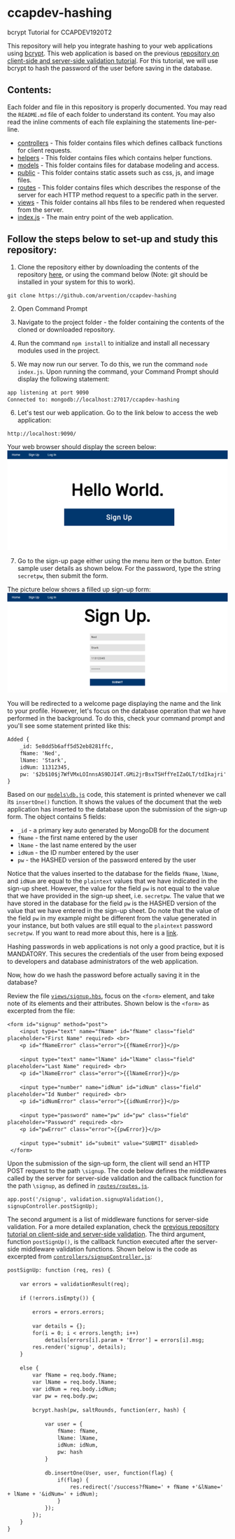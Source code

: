 # ccapdev-hashing
bcrypt Tutorial for CCAPDEV1920T2

This repository will help you integrate hashing to your web applications using [bcrypt](https://www.npmjs.com/package/bcrypt). This web application is based on the previous [repository on client-side and server-side validation tutorial](https://github.com/arvention/ccapdev-validation). For this tutorial, we will use bcrypt to hash the password of the user before saving in the database.

## Contents:

Each folder and file in this repository is properly documented. You may read the `README.md` file of each folder to understand its content. You may also read the inline comments of each file explaining the statements line-per-line.

- [controllers](controllers) - This folder contains files which defines callback functions for client requests.
- [helpers](helpers) - This folder contains files which contains helper functions.
- [models](models) - This folder contains files for database modeling and access.
- [public](public) - This folder contains static assets such as css, js, and image files.
- [routes](routes) - This folder contains files which describes the response of the server for each HTTP method request to a specific path in the server.
- [views](views) - This folder contains all hbs files to be rendered when requested from the server.
- [index.js](index.js) - The main entry point of the web application.


## Follow the steps below to set-up and study this repository:
1. Clone the repository either by downloading the contents of the repository [here](https://github.com/arvention/ccapdev-hashing/archive/master.zip), or using the command below (Note: git should be installed in your system for this to work).
```
git clone https://github.com/arvention/ccapdev-hashing
```
2. Open Command Prompt
3. Navigate to the project folder - the folder containing the contents of the cloned or downloaded repository.
4. Run the command `npm install` to initialize and install all necessary modules used in the project.

5. We may now run our server. To do this, we run the command `node index.js`. Upon running the command, your Command Prompt should display the following statement:
```
app listening at port 9090
Connected to: mongodb://localhost:27017/ccapdev-hashing
```

6. Let's test our web application. Go to the link below to access the web application:
```
http://localhost:9090/
```

Your web browser should display the screen below:
![alt text](index.png "Index Page")

7. Go to the sign-up page either using the menu item or the button. Enter sample user details as shown below. For the password, type the string `secretpw`, then submit the form.

The picture below shows a filled up sign-up form:
![alt text](signup.png "Sign-up Page")

You will be redirected to a welcome page displaying the name and the link to your profile. However, let's focus on the database operation that we have performed in the background. To do this, check your command prompt and you'll see some statement printed like this:
```
Added {
    _id: 5e8dd5b6aff5d52eb8281ffc,
    fName: 'Ned',
    lName: 'Stark',
    idNum: 11312345,
    pw: '$2b$10$j7WfVMxLOInnsAS9DJI4T.GMi2jrBsxTSHffYeIZaOLT/tdIkajri'
}
```
Based on our [`models\db.js`](models\db.js) code, this statement is printed whenever we call its `insertOne()` function. It shows the values of the document that the web application has inserted to the database upon the submission of the sign-up form. The object contains 5 fields:
- `_id` - a primary key auto generated by MongoDB for the document
- `fName` - the first name entered by the user
- `lName` - the last name entered by the user
- `idNum` - the ID number entered by the user
- `pw` - the HASHED version of the password entered by the user

Notice that the values inserted to the database for the fields `fName`, `lName`, and `idNum` are equal to the `plaintext` values that we have indicated in the sign-up sheet. However, the value for the field `pw` is not equal to the value that we have provided in the sign-up sheet, i.e. `secretpw`. The value that we have stored in the database for the field `pw` is the HASHED version of the value that we have entered in the sign-up sheet. Do note that the value of the field `pw` in my example might be different from the value generated in your instance, but both values are still equal to the `plaintext` password `secretpw`. If you want to read more about this, here is a [link](https://codahale.com/how-to-safely-store-a-password/).

Hashing passwords in web applications is not only a good practice, but it is MANDATORY. This secures the credentials of the user from being exposed to developers and database administrators of the web application.

Now, how do we hash the password before actually saving it in the database?

Review the file [`views/signup.hbs`](views/signup.hbs), focus on the `<form>` element, and take note of its elements and their attributes. Shown below is the `<form>` as excerpted from the file:

```
<form id="signup" method="post">
    <input type="text" name="fName" id="fName" class="field" placeholder="First Name" required> <br>
    <p id="fNameError" class="error">{{fNameError}}</p>

    <input type="text" name="lName" id="lName" class="field" placeholder="Last Name" required> <br>
    <p id="lNameError" class="error">{{lNameError}}</p>

    <input type="number" name="idNum" id="idNum" class="field" placeholder="Id Number" required> <br>
    <p id="idNumError" class="error">{{idNumError}}</p>

    <input type="password" name="pw" id="pw" class="field" placeholder="Password" required> <br>
    <p id="pwError" class="error">{{pwError}}</p>

    <input type="submit" id="submit" value="SUBMIT" disabled>
 </form>
```

Upon the submission of the sign-up form, the client will send an HTTP POST request to the path `\signup`. The code below defines the middlewares called by the server for server-side validation and the callback function for the path `\signup`, as defined in [`routes/routes.js`](routes/routes.js).

```
app.post('/signup', validation.signupValidation(), signupController.postSignUp);
```

The second argument is a list of middleware functions for server-side validation. For a more detailed explanation, check the [previous repository tutorial on client-side and server-side validation](https://github.com/arvention/ccapdev-validation). The third argument, function `postSignUp()`, is the callback function executed after the server-side middleware validation functions. Shown below is the code as excerpted from [`controllers/signupController.js`](controllers/signupController.js):

```
postSignUp: function (req, res) {

    var errors = validationResult(req);

    if (!errors.isEmpty()) {

        errors = errors.errors;

        var details = {};
        for(i = 0; i < errors.length; i++)
            details[errors[i].param + 'Error'] = errors[i].msg;
        res.render('signup', details);
    }

    else {
        var fName = req.body.fName;
        var lName = req.body.lName;
        var idNum = req.body.idNum;
        var pw = req.body.pw;

        bcrypt.hash(pw, saltRounds, function(err, hash) {

            var user = {
                fName: fName,
                lName: lName,
                idNum: idNum,
                pw: hash
            }

            db.insertOne(User, user, function(flag) {
                if(flag) {
                    res.redirect('/success?fName=' + fName +'&lName=' + lName + '&idNum=' + idNum);
                }
            });
        });
    }
}
```
